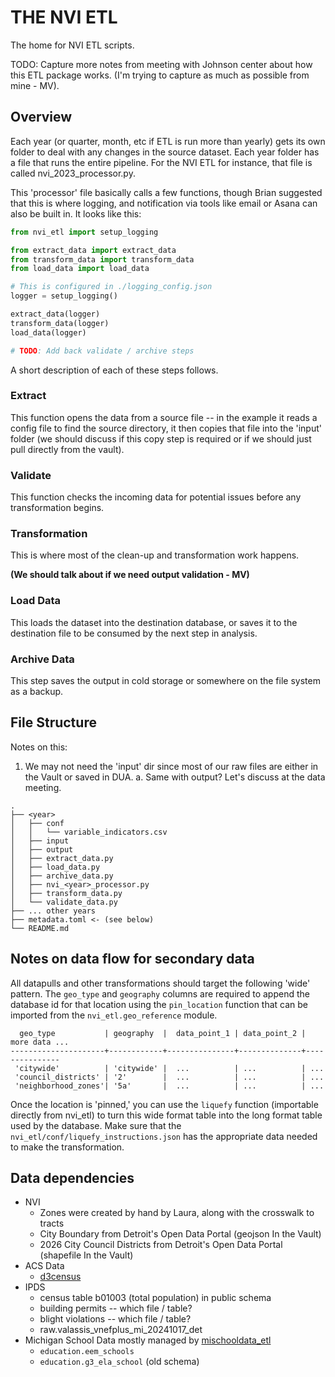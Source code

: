 # THE NVI ETL

The home for NVI ETL scripts.

TODO: Capture more notes from meeting with Johnson center about how this ETL package works. (I'm trying to capture as much as possible from mine - MV).

## Overview

Each year (or quarter, month, etc if ETL is run more than yearly) gets its own folder to deal with any changes in the source dataset. Each year folder has a file that runs the entire pipeline. For the NVI ETL for instance, that file is called nvi_2023_processor.py.

This 'processor' file basically calls a few functions, though Brian suggested that this is where logging, and notification via tools like email or Asana can also be built in. It looks like this:


```python
from nvi_etl import setup_logging

from extract_data import extract_data
from transform_data import transform_data
from load_data import load_data

# This is configured in ./logging_config.json
logger = setup_logging()

extract_data(logger)
transform_data(logger)
load_data(logger)

# TODO: Add back validate / archive steps
```

A short description of each of these steps follows.


### Extract

This function opens the data from a source file -- in the example it reads a config file to find the source directory, it then copies that file into the 'input' folder (we should discuss if this copy step is required or if we should just pull directly from the vault).


### Validate

This function checks the incoming data for potential issues before any transformation begins.


### Transformation

This is where most of the clean-up and transformation work happens.


**(We should talk about if we need output validation - MV)**


### Load Data

This loads the dataset into the destination database, or saves it to the destination file to be consumed by the next step in analysis.


### Archive Data

This step saves the output in cold storage or somewhere on the file system as a backup.


## File Structure

Notes on this: 

1. We may not need the 'input' dir since most of our raw files are either in the Vault or saved in DUA.
    a. Same with output? Let's discuss at the data meeting.

```
.
├── <year>
│   ├── conf
│   │   └── variable_indicators.csv
│   ├── input
│   ├── output
│   ├── extract_data.py
│   ├── load_data.py
│   ├── archive_data.py
│   ├── nvi_<year>_processor.py
│   ├── transform_data.py
│   └── validate_data.py
├── ... other years
├── metadata.toml <- (see below)
└── README.md
```

## Notes on data flow for secondary data

All datapulls and other transformations should target the following 'wide' pattern. The `geo_type` and `geography` columns are required to append the database id for that location using the `pin_location` function that can be imported from the `nvi_etl.geo_reference` module.

```
  geo_type           | geography  |  data_point_1 | data_point_2 | more data ...
---------------------+------------+---------------+--------------+---------------
 'citywide'          | 'citywide' |  ...          | ...          | ...
 'council_districts' | '2'        |  ...          | ...          | ...
 'neighborhood_zones'| '5a'       |  ...          | ...          | ...
```

Once the location is 'pinned,' you can use the `liquefy` function (importable directly from nvi_etl) to turn this wide format table into the long format table used by the database. Make sure that the `nvi_etl/conf/liquefy_instructions.json` has the appropriate data needed to make the transformation.


## Data dependencies

- NVI
  - Zones were created by hand by Laura, along with the crosswalk to tracts
  - City Boundary from Detroit's Open Data Portal (geojson In the Vault)
  - 2026 City Council Districts from Detroit's Open Data Portal (shapefile In the Vault)
- ACS Data
    - [d3census](https://github.com/mikevatd3/d3census)
- IPDS
    - census table b01003 (total population) in public schema
    - building permits -- which file / table?
    - blight violations -- which file / table?
    - raw.valassis_vnefplus_mi_20241017_det
- Michigan School Data mostly managed by [mischooldata_etl](https://github.com/data-driven-detroit/mischooldata_etl.git)
    - `education.eem_schools` 
    - `education.g3_ela_school` (old schema)
